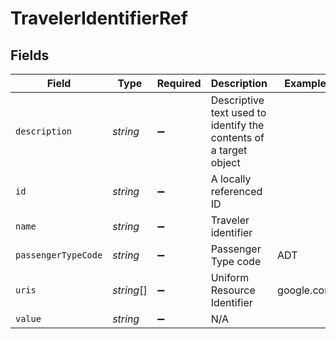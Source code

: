 # TravelerIdentifierRef


## Fields

| Field                                                             | Type                                                              | Required                                                          | Description                                                       | Example                                                           |
| ----------------------------------------------------------------- | ----------------------------------------------------------------- | ----------------------------------------------------------------- | ----------------------------------------------------------------- | ----------------------------------------------------------------- |
| `description`                                                     | *string*                                                          | :heavy_minus_sign:                                                | Descriptive text used to identify the contents of a target object |                                                                   |
| `id`                                                              | *string*                                                          | :heavy_minus_sign:                                                | A locally referenced ID                                           |                                                                   |
| `name`                                                            | *string*                                                          | :heavy_minus_sign:                                                | Traveler identifier                                               |                                                                   |
| `passengerTypeCode`                                               | *string*                                                          | :heavy_minus_sign:                                                | Passenger Type code                                               | ADT                                                               |
| `uris`                                                            | *string*[]                                                        | :heavy_minus_sign:                                                | Uniform Resource Identifier                                       | google.com                                                        |
| `value`                                                           | *string*                                                          | :heavy_minus_sign:                                                | N/A                                                               |                                                                   |